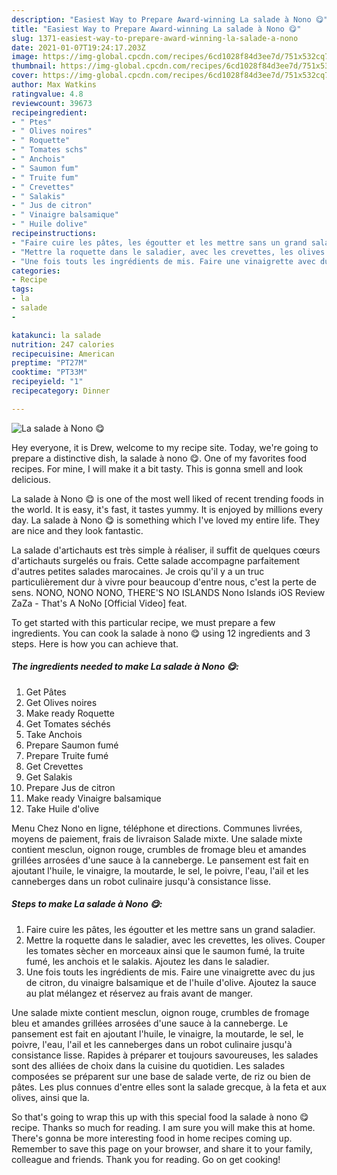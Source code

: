 ```yaml
---
description: "Easiest Way to Prepare Award-winning La salade à Nono 😋"
title: "Easiest Way to Prepare Award-winning La salade à Nono 😋"
slug: 1371-easiest-way-to-prepare-award-winning-la-salade-a-nono
date: 2021-01-07T19:24:17.203Z
image: https://img-global.cpcdn.com/recipes/6cd1028f84d3ee7d/751x532cq70/la-salade-a-nono-😋-photo-principale-de-la-recette.jpg
thumbnail: https://img-global.cpcdn.com/recipes/6cd1028f84d3ee7d/751x532cq70/la-salade-a-nono-😋-photo-principale-de-la-recette.jpg
cover: https://img-global.cpcdn.com/recipes/6cd1028f84d3ee7d/751x532cq70/la-salade-a-nono-😋-photo-principale-de-la-recette.jpg
author: Max Watkins
ratingvalue: 4.8
reviewcount: 39673
recipeingredient:
- " Ptes"
- " Olives noires"
- " Roquette"
- " Tomates schs"
- " Anchois"
- " Saumon fum"
- " Truite fum"
- " Crevettes"
- " Salakis"
- " Jus de citron"
- " Vinaigre balsamique"
- " Huile dolive"
recipeinstructions:
- "Faire cuire les pâtes, les égoutter et les mettre sans un grand saladier."
- "Mettre la roquette dans le saladier, avec les crevettes, les olives. Couper les tomates sècher en morceaux ainsi que le saumon fumé, la truite fumé, les anchois et le salakis. Ajoutez les dans le saladier."
- "Une fois touts les ingrédients de mis. Faire une vinaigrette avec du jus de citron, du vinaigre balsamique et de l&#39;huile d&#39;olive. Ajoutez la sauce au plat mélangez et réservez au frais avant de manger."
categories:
- Recipe
tags:
- la
- salade
- 

katakunci: la salade  
nutrition: 247 calories
recipecuisine: American
preptime: "PT27M"
cooktime: "PT33M"
recipeyield: "1"
recipecategory: Dinner

---
```



![La salade à Nono 😋](https://img-global.cpcdn.com/recipes/6cd1028f84d3ee7d/751x532cq70/la-salade-a-nono-😋-photo-principale-de-la-recette.jpg)

Hey everyone, it is Drew, welcome to my recipe site. Today, we're going to prepare a distinctive dish, la salade à nono 😋. One of my favorites food recipes. For mine, I will make it a bit tasty. This is gonna smell and look delicious.

La salade à Nono 😋 is one of the most well liked of recent trending foods in the world. It is easy, it's fast, it tastes yummy. It is enjoyed by millions every day. La salade à Nono 😋 is something which I've loved my entire life. They are nice and they look fantastic.

La salade d&#39;artichauts est très simple à réaliser, il suffit de quelques cœurs d&#39;artichauts surgelés ou frais. Cette salade accompagne parfaitement d&#39;autres petites salades marocaines. Je crois qu&#39;il y a un truc particulièrement dur à vivre pour beaucoup d&#39;entre nous, c&#39;est la perte de sens. NONO, NONO NONO, THERE&#39;S NO ISLANDS Nono Islands iOS Review ZaZa - That&#39;s A NoNo [Official Video] feat.


To get started with this particular recipe, we must prepare a few ingredients. You can cook la salade à nono 😋 using 12 ingredients and 3 steps. Here is how you can achieve that.

<!--inarticleads1-->

##### The ingredients needed to make La salade à Nono 😋:

1. Get  Pâtes
1. Get  Olives noires
1. Make ready  Roquette
1. Get  Tomates séchés
1. Take  Anchois
1. Prepare  Saumon fumé
1. Prepare  Truite fumé
1. Get  Crevettes
1. Get  Salakis
1. Prepare  Jus de citron
1. Make ready  Vinaigre balsamique
1. Take  Huile d&#39;olive


Menu Chez Nono en ligne, téléphone et directions. Communes livrées, moyens de paiement, frais de livraison Salade mixte. Une salade mixte contient mesclun, oignon rouge, crumbles de fromage bleu et amandes grillées arrosées d&#39;une sauce à la canneberge. Le pansement est fait en ajoutant l&#39;huile, le vinaigre, la moutarde, le sel, le poivre, l&#39;eau, l&#39;ail et les canneberges dans un robot culinaire jusqu&#39;à consistance lisse. 

<!--inarticleads2-->

##### Steps to make La salade à Nono 😋:

1. Faire cuire les pâtes, les égoutter et les mettre sans un grand saladier.
1. Mettre la roquette dans le saladier, avec les crevettes, les olives. Couper les tomates sècher en morceaux ainsi que le saumon fumé, la truite fumé, les anchois et le salakis. Ajoutez les dans le saladier.
1. Une fois touts les ingrédients de mis. Faire une vinaigrette avec du jus de citron, du vinaigre balsamique et de l&#39;huile d&#39;olive. Ajoutez la sauce au plat mélangez et réservez au frais avant de manger.


Une salade mixte contient mesclun, oignon rouge, crumbles de fromage bleu et amandes grillées arrosées d&#39;une sauce à la canneberge. Le pansement est fait en ajoutant l&#39;huile, le vinaigre, la moutarde, le sel, le poivre, l&#39;eau, l&#39;ail et les canneberges dans un robot culinaire jusqu&#39;à consistance lisse. Rapides à préparer et toujours savoureuses, les salades sont des alliées de choix dans la cuisine du quotidien. Les salades composées se préparent sur une base de salade verte, de riz ou bien de pâtes. Les plus connues d&#39;entre elles sont la salade grecque, à la feta et aux olives, ainsi que la. 

So that's going to wrap this up with this special food la salade à nono 😋 recipe. Thanks so much for reading. I am sure you will make this at home. There's gonna be more interesting food in home recipes coming up. Remember to save this page on your browser, and share it to your family, colleague and friends. Thank you for reading. Go on get cooking!
